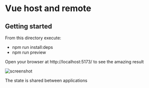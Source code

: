 # Vue host and remote

## Getting started

From this directory execute:

- npm run install:deps
- npm run preview

Open your browser at http://localhost:5173/ to see the amazing result

![screenshot](docs/screenshot.png)

The state is shared between applications
